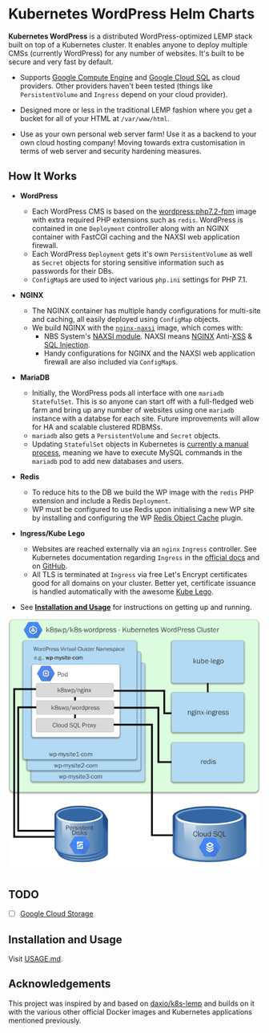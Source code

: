 # Kubernetes WordPress Helm Charts
**Kubernetes WordPress** is a distributed WordPress-optimized LEMP stack built on top of a Kubernetes cluster. It enables anyone to deploy multiple CMSs (currently WordPress) for any number of websites. It's built to be secure and very fast by default.

  - Supports [Google Compute Engine](https://cloud.google.com/compute/) and [Google Cloud SQL](https://cloud.google.com/sql/) as cloud providers. Other providers haven't been tested (things like `PersistentVolume` and `Ingress` depend on your cloud provider).

  - Designed more or less in the traditional LEMP fashion where you get a bucket for all of your HTML at `/var/www/html`.

  - Use as your own personal web server farm! Use it as a backend to your own cloud hosting company! Moving towards extra customisation in terms of web server and security hardening measures.

## How It Works
* **WordPress**
  * Each WordPress CMS is based on the [wordpress:php7.2-fpm](https://hub.docker.com/r/_/wordpress/ "Official WordPress Docker image") image with extra required PHP extensions such as `redis`. WordPress is contained in one `Deployment` controller along with an NGINX container with FastCGI caching and the NAXSI web application firewall.
  * Each WordPress `Deployment` gets it's own `PersistentVolume` as well as `Secret` objects for storing sensitive information such as passwords for their DBs.
  * `ConfigMap`s are used to inject various `php.ini` settings for PHP 7.1.

* **NGINX**
  * The NGINX container has multiple handy configurations for multi-site and caching, all easily deployed using `ConfigMap` objects.
  * We build NGINX with the [`nginx-naxsi`](https://github.com/chepurko/nginx-naxsi) image, which comes with:
    * NBS System's [NAXSI module](https://github.com/nbs-system/naxsi). NAXSI means [NGINX](http://nginx.org/) Anti-[XSS](https://www.owasp.org/index.php/Cross-site_Scripting_%28XSS%29) & [SQL Injection](https://www.owasp.org/index.php/SQL_injection).
    * Handy configurations for NGINX and the NAXSI web application firewall are also included via `ConfigMap`s.
  
* **MariaDB**
  * Initially, the WordPress pods all interface with one `mariadb` `StatefulSet`. This is so anyone can start off with a full-fledged web farm and bring up any number of websites using one `mariadb` instance with a databse for each site. Future improvements will allow for HA and scalable clustered RDBMSs.
  * `mariadb` also gets a `PersistentVolume` and `Secret` objects.
  * Updating `StatefulSet` objects in Kubernetes is [currently a manual process](https://kubernetes.io/docs/concepts/workloads/controllers/statefulset/#limitations), meaning we have to execute MySQL commands in the `mariadb` pod to add new databases and users.
  
* **Redis**
  * To reduce hits to the DB we build the WP image with the `redis` PHP extension and include a Redis `Deployment`.
  * WP must be configured to use Redis upon initialising a new WP site by installing and configuring the WP [Redis Object Cache](https://wordpress.org/plugins/redis-cache/ "Redis Object Cache plugin for WordPress") plugin.
  
* **Ingress/Kube Lego**
  * Websites are reached externally via an `nginx` `Ingress` controller. See Kubernetes documentation regarding `Ingress` in the [official docs](https://kubernetes.io/docs/user-guide/ingress/ "Ingress Resources") and on [GitHub](https://github.com/kubernetes/ingress/blob/master/controllers/nginx/README.md "NGINX Ingress Controller").
  * All TLS is terminated at `Ingress` via free Let's Encrypt certificates good for all domains on your cluster. Better yet, certificate issuance is handled automatically with the awesome [Kube Lego](https://github.com/jetstack/kube-lego "Kube Lego").

* See [**Installation and Usage**](USAGE.md) for instructions on getting up and running.
  
![Kubernetes WordPress Architecture](k8s-wordpress.png "Kubernetes WordPress Architecture")

## TODO
- [ ] [Google Cloud Storage](https://github.com/ceph/ceph-docker/tree/master/examples/kubernetes "Ceph on Kubernetes")

## Installation and Usage
Visit [USAGE.md](USAGE.md).

## Acknowledgements
This project was inspired by  and based on [daxio/k8s-lemp](https://github.com/daxio/k8s-lemp "Kubernetes LEMP Stack") and builds on it with the various other official Docker images and Kubernetes applications mentioned previously.
